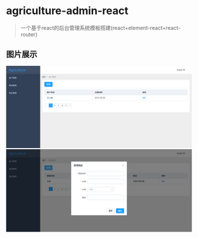 # agriculture-admin-react

> 一个基于react的后台管理系统模板搭建(react+element-react+react-router)

## 图片展示

![image](https://github.com/bailingshiva/agriculture-admin-react/blob/master/src/assets/images/1.png)
![image](https://github.com/bailingshiva/agriculture-admin-react/blob/master/src/assets/images/2.png)




